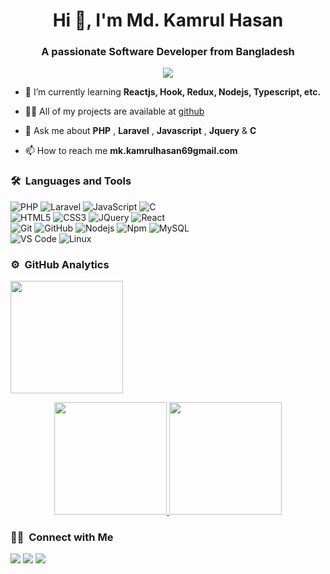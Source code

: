 <h1 align="center">Hi 👋, I'm Md. Kamrul Hasan</h1>
<h3 align="center">A passionate Software Developer from Bangladesh</h3>
	
<p align="center">
  <img src="https://komarev.com/ghpvc/?username=kaamrul&color=blueviolet&style=flat">
</p>

- 🌱 I’m currently learning **Reactjs, Hook, Redux, Nodejs, Typescript, etc.**

- 👨‍💻 All of my projects are available at [github](https://github.com/kaamrul?tab=repositories)

- 💬 Ask me about **PHP** , **Laravel** , **Javascript** , **Jquery** & **C**

- 📫 How to reach me **mk.kamrulhasan69gmail.com**


	
### 🛠 &nbsp;Languages and Tools


![PHP](https://img.shields.io/badge/-PHP-%23E44D27?style=for-the-badge&logo=php&logoColor=ffffff)
![Laravel](https://img.shields.io/badge/-laravel-%23E44D27?style=for-the-badge&logo=laravel&logoColor=ffffff)
![JavaScript](https://img.shields.io/badge/-JavaScript-%23F7DF1C?style=for-the-badge&logo=javascript&logoColor=000000&labelColor=%23F7DF1C&color=%23FFCE5A)
![C](https://img.shields.io/badge/-C-339933?style=for-the-badge&logo=C.c&logoColor=ffffff)
<br>
![HTML5](https://img.shields.io/badge/-HTML5-%23E44D27?style=for-the-badge&logo=html5&logoColor=ffffff)
![CSS3](https://img.shields.io/badge/-CSS3-%231572B6?style=for-the-badge&logo=css3)
![JQuery](https://img.shields.io/badge/jQuery-0769AD?style=for-the-badge&logo=jquery&logoColor=white)
![React](https://img.shields.io/badge/-React-61DAFB?style=for-the-badge&logo=react&logoColor=ffffff)
<br>
![Git](https://img.shields.io/badge/-Git-%23F05032?style=for-the-badge&logo=git&logoColor=%23ffffff)
![GitHub](https://img.shields.io/badge/-GitHub-181717?style=for-the-badge&logo=github)
![Nodejs](https://img.shields.io/badge/-Nodejs-339933?style=for-the-badge&logo=Node.js&logoColor=ffffff)
![Npm](https://img.shields.io/badge/-npm-CB3837?style=for-the-badge&logo=npm)
![MySQL](https://img.shields.io/badge/MySQL-4EA94B?style=for-the-badge&logo=mysqldb&logoColor=white)
<br>
![VS Code](http://img.shields.io/badge/-VS%20Code-007ACC?style=for-the-badge&logo=visual-studio-code&logoColor=ffffff)
![Linux](http://img.shields.io/badge/-Linux-0078D6?style=for-the-badge&logo=linux&logoColor=ffffff)
<br/>

### ⚙️ &nbsp;GitHub Analytics
<img height="180em" src="https://camo.githubusercontent.com/6a4d422e2e7c17fe1690dffac2efd217ea20748b438858b29db6d65dd450a24b/68747470733a2f2f6769746875622d726561646d652d73746174732d65696768742d74686574612e76657263656c2e6170702f6170693f757365726e616d653d6b61616d72756c2673686f775f69636f6e733d74727565267468656d653d616c676f6c696126696e636c7564655f616c6c5f636f6d6d6974733d7472756526636f756e745f707269766174653d74727565"/>

<p align="center">
<a href="https://github.com/kaamrul">
  <img height="180em" src="https://github-readme-stats-eight-theta.vercel.app/api?username=kaamrul&show_icons=true&theme=algolia&include_all_commits=true&count_private=true"/>
  <img height="180em" src="https://github-readme-stats-eight-theta.vercel.app/api/top-langs/?username=kaamrul&layout=compact&langs_count=8&theme=algolia"/>
</a>
</p>

### 🤝🏻 &nbsp;Connect with Me

<p>
<!-- <a href="https://www.vivek9patel.com"><img src="https://img.shields.io/badge/-adityavsingh.com-3423A6?style=for-the-badge&logo=Google-Chrome&logoColor=white"/></a> -->
<a href="https://linkedin.com/in/kaamrul"><img src="https://img.shields.io/badge/-kaamrul-0077B5?style=flat&logo=Linkedin&logoColor=white"/></a>
<a href="mailto:mk.kamrulhasan69@gmail.com"><img src="https://img.shields.io/badge/-mk.kamrulhasan69@gmail.com-D14836?style=flat&logo=Gmail&logoColor=white"/></a>
<a href="https://twitter.com/kaamrul"><img src="https://img.shields.io/badge/-@kaamrul-1877F2?style=flat&logo=Twitter&logoColor=white"/></a>
</p>
<!-- <p align="center"><img align="center" src="https://github-readme-streak-stats.herokuapp.com/?user=kaamrul&" alt="kaamrul" /></p> -->
